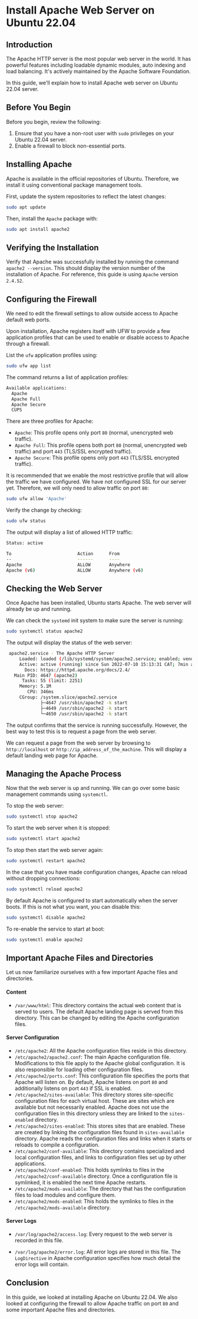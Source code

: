 # Install Apache Web Server on Ubuntu 22.04

## Introduction

The Apache HTTP server is the most popular web server in the world. It has powerful features including loadable dynamic modules, auto indexing and load balancing. It's actively maintained by the Apache Software Foundation. 

In this guide, we'll explain how to install Apache web server on Ubuntu 22.04 server. 

## Before You Begin

Before you begin, review the following:

1. Ensure that you have a non-root user with `sudo` privileges on your Ubuntu 22.04 server. 
2. Enable a firewall to block non-essential ports.


## Installing Apache

Apache is available in the official repositories of Ubuntu. Therefore, we install it using conventional package management tools.

First, update the system repositories to reflect the latest changes:

```bash
sudo apt update
```

Then, install the `Apache` package with:

```bash
sudo apt install apache2
```

## Verifying the Installation

Verify that Apache was successfully installed by running the command `apache2 --version`. This should display the version number of the installation of Apache. For reference, this guide is using `Apache` version `2.4.52`.

## Configuring the Firewall

We need to edit the firewall settings to allow outside access to Apache default web ports. 

Upon installation, Apache registers itself with UFW to provide a few application profiles that can be used to enable or disable access to Apache through a firewall.

List the `ufw` application profiles using:

```bash
sudo ufw app list
```

The command returns a list of application profiles:

```bash
Available applications:
  Apache
  Apache Full
  Apache Secure
  CUPS
```

There are three profiles for Apache:

- `Apache`: This profile opens only port `80` (normal, unencrypted web traffic).
- `Apache Full`: This profile opens both port `80` (normal, unencrypted web traffic) and port `443` (TLS/SSL encrypted traffic). 
- `Apache Secure`: This profile opens only port `443` (TLS/SSL encrypted traffic).

It is recommended that we enable the most restrictive profile that will allow the traffic we have configured. We have not configured SSL for our server yet. Therefore, we will only need to allow traffic on port `80`:

```bash
sudo ufw allow 'Apache'
```

 Verify the change by checking:

```bash
sudo ufw status
```

The output will display a list of allowed HTTP traffic:

```bash
Status: active

To                         Action      From
--                         ------      ----
Apache                     ALLOW       Anywhere                  
Apache (v6)                ALLOW       Anywhere (v6)             
```

## Checking the Web Server

Once Apache has been installed, Ubuntu starts Apache. The web server will already be up and running. 

We can check the `systemd` init system to make sure the server is running:

```bash
sudo systemctl status apache2
```

The output will display the status of the web server:

```bash
 apache2.service - The Apache HTTP Server
     Loaded: loaded (/lib/systemd/system/apache2.service; enabled; vendor pres>
     Active: active (running) since Sun 2022-07-10 15:13:31 CAT; 7min ago
       Docs: https://httpd.apache.org/docs/2.4/
   Main PID: 4647 (apache2)
      Tasks: 55 (limit: 2251)
     Memory: 5.1M
        CPU: 346ms
     CGroup: /system.slice/apache2.service
             ├─4647 /usr/sbin/apache2 -k start
             ├─4649 /usr/sbin/apache2 -k start
             └─4650 /usr/sbin/apache2 -k start
```

The output confirms that the service is running successfully. However, the best way to test this is to request a page from the web server.

We can request a page from the web server by browsing to `http://localhost` or `http://ip_address_of_the_machine`. This will display a default landing web page for Apache.

## Managing the Apache Process

Now that the web server is up and running. We can go over some basic management commands using `systemctl`.

To stop the web server:

```bash
sudo systemctl stop apache2
```

To start the web server when it is stopped:

```bash
sudo systemctl start apache2
```

To stop then start the web server again:

```bash
sudo systemctl restart apache2
```

In the case that you have made configuration changes, Apache can reload without dropping connections:

```bash
sudo systemctl reload apache2
```

By default Apache is configured to start automatically when the server boots. If this is not what you want, you can disable this:

```bash
sudo systemctl disable apache2
```

To re-enable the service to start at boot:

```bash
sudo systemctl enable apache2
```

## Important Apache Files and Directories

Let us now familiarize ourselves with a few important Apache files and directories. 

#### Content

- `/var/www/html`: This directory contains the actual web content that is served to users. The default Apache landing page is served from this directory. This can be changed by editing the Apache configuration files. 

#### Server Configuration

- `/etc/apache2`: All the Apache configuration files reside in this directory.
- `/etc/apache2/apache2.conf`: The main Apache configuration file. Modifications to this file apply to the Apache global configuration. It is also responsible for loading other configuration files.
- `/etc/apache2/ports.conf`: This configuration file specifies the ports that Apache will listen on. By default, Apache listens on port `80` and additionally listens on port `443` if SSL is enabled.
- `/etc/apache2/sites-available`: This directory stores site-specific configuration files for each virtual host. These are sites which are available but not necessarily enabled. Apache does not use the configuration files in this directory unless they are linked to the `sites-enabled` directory.
- `/etc/apache2/sites-enabled`: This stores sites that are enabled. These are created by linking the configuration files found in `sites-available` directory. Apache reads the configuration files and links when it starts or reloads to compile a configuration. 
- `/etc/apache2/conf-available`: This directory contains specialized and local configuration files, and links to configuration files set up by other applications.
- `/etc/apache2/conf-enabled`: This holds symlinks to files in the `/etc/apache2/conf-available` directory. Once a configuration file is symlinked, it is enabled the next time Apache restarts. 
- `/etc/apache2/mods-available`: The directory that has the configuration files to load modules and configure them.
- `/etc/apache2/mods-enabled`: This holds the symlinks to files in the `/etc/apache2/mods-available` directory.

#### Server Logs

- `/var/log/apache2/access.log`: Every request to the web server is recorded in this file. 


- `/var/log/apache2/error.log`: All error logs are stored in this file. The `LogDirective` in Apache configuration specifies how much detail the error logs will contain. 

## Conclusion

In this guide, we looked at installing Apache on Ubuntu 22.04. We also looked at configuring the firewall to allow Apache traffic on port `80` and some important Apache files and directories. 
